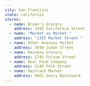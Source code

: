 ```yaml
---
city: San Francisco
state: california
stores:
  - name: Bryan's Grocery
    address: 3445 California Street
  - name: "Market on Market "
    address: "1355 Market Street "
  - name: Other Avenues Market
    address: 3930 Judah Street
  - name: Rainbow Grocery
    address: 1745 Folsom Street
  - name: Real Food Company
    address: 2140 Polk Street
  - name: Mainland Market
    address: 5601 Geary Boulevard
---
```

